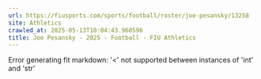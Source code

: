 ```yaml
---
url: https://fiusports.com/sports/football/roster/joe-pesansky/13258
site: Athletics
crawled_at: 2025-05-13T10:04:43.960596
title: Joe Pesansky - 2025 - Football - FIU Athletics
---
```


Error generating fit markdown: '<' not supported between instances of 'int' and 'str'